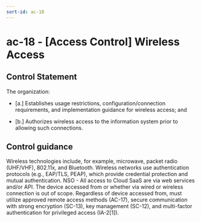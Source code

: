 ```yaml
---
sort-id: ac-18
---
```


# ac-18 - \[Access Control\] Wireless Access

## Control Statement

The organization:

- \[a.\] Establishes usage restrictions, configuration/connection requirements, and implementation guidance for wireless access; and

- \[b.\] Authorizes wireless access to the information system prior to allowing such connections.

## Control guidance

Wireless technologies include, for example, microwave, packet radio (UHF/VHF), 802.11x, and Bluetooth. Wireless networks use authentication protocols (e.g., EAP/TLS, PEAP), which provide credential protection and mutual authentication.
NSO - All access to Cloud SaaS are via web services and/or API. The device accessed from or whether via wired or wireless connection is out of scope. Regardless of device accessed from, must utilize approved remote access methods (AC-17), secure communication with strong encryption (SC-13), key management (SC-12), and multi-factor authentication for privileged access (IA-2[1]).
